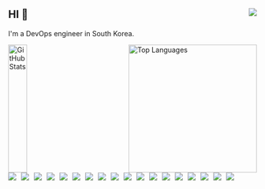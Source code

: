 <div align="left">
  <h2>
    HI 👋 
    <img align="right" src="https://komarev.com/ghpvc/?username=hwan001"/>
  </h2> 
  <p>I'm a DevOps engineer in South Korea.</p>
</div>

<div style="display: flex; justify-content: space-between; align-items: center; box-sizing: content-box;">
  <a href="https://github-readme-stats.vercel.app/api?username=hwan001">
    <img align="left" src="https://github-readme-stats.vercel.app/api?username=hwan001" width="60%" height="260" alt="GitHub Stats">
  </a>
  <a href="https://github-readme-stats.vercel.app/api/top-langs/?username=hwan001">
    <img src="https://github-readme-stats.vercel.app/api/top-langs/?username=hwan001"  width="auto" height="260" alt="Top Languages">
  </a>
</div>

<div style="display: flex; flex-wrap: wrap; gap: 10px;">
  <img src="https://img.shields.io/badge/c-%23A8B9CC.svg?style=for-the-badge&logo=c&logoColor=white"/>
  <img src="https://img.shields.io/badge/c++-%2300599C.svg?style=for-the-badge&logo=c%2B%2B&logoColor=white"/>
  <img src="https://img.shields.io/badge/springboot-%236DB33F.svg?style=for-the-badge&logo=springboot&logoColor=white"/>
  <img src="https://img.shields.io/badge/go-%2300ADD8.svg?style=for-the-badge&logo=go&logoColor=white"/>
  <img src="https://img.shields.io/badge/python-%233776AB.svg?style=for-the-badge&logo=python&logoColor=white"/>
  <img src="https://img.shields.io/badge/bash-%234EAA25.svg?style=for-the-badge&logo=gnubash&logoColor=white"/>
  <img src="https://img.shields.io/badge/AWS-%23232F3E.svg?style=for-the-badge&logo=amazonaws&logoColor=white"/>
  <img src="https://img.shields.io/badge/kubernetes-%23326CE5.svg?style=for-the-badge&logo=kubernetes&logoColor=white"/>
  <img src="https://img.shields.io/badge/proxmox-%23E57000.svg?style=for-the-badge&logo=proxmox&logoColor=white"/>
  <img src="https://img.shields.io/badge/docker-%232496ED.svg?style=for-the-badge&logo=docker&logoColor=white"/>
  <img src="https://img.shields.io/badge/helm-%230F1689.svg?style=for-the-badge&logo=helm&logoColor=white"/>
  <img src="https://img.shields.io/badge/terraform-%23844FBA.svg?style=for-the-badge&logo=terraform&logoColor=white"/>
  <img src="https://img.shields.io/badge/ansible-%23EE0000.svg?style=for-the-badge&logo=ansible&logoColor=white"/>
  <img src="https://img.shields.io/badge/awx-%23EE0000.svg?style=for-the-badge&logo=ansible&logoColor=white"/>
  <img src="https://img.shields.io/badge/tailscale-%23242424.svg?style=for-the-badge&logo=tailscale&logoColor=white"/>
  <img src="https://img.shields.io/badge/wireguard-%2388171A.svg?style=for-the-badge&logo=wireguard&logoColor=white"/>
  <img src="https://img.shields.io/badge/opentelemetry-%23000000.svg?style=for-the-badge&logo=opentelemetry&logoColor=white"/>
  <img src="https://img.shields.io/badge/argo-%23EF7B4D.svg?style=for-the-badge&logo=argo&logoColor=white"/>
</div>

<!-- 아이콘 : https://simpleicons.org -->
<!-- 참고 : [https://simpleicons.org/](https://velog.io/@serajang99/GitHub-Overview-%EA%BE%B8%EB%AF%B8%EA%B8%B0) -->
<!-- [![Top Langs](https://github-readme-stats.vercel.app/api/top-langs/?username=hwan001)](https://github.com/anuraghazra/github-readme-stats) --> 
<!-- [![h001's GitHub stats](https://github-readme-stats.vercel.app/api?username=hwan001)](https://github.com/anuraghazra/github-readme-stats) --> 
<!-- [![Solved.ac Profile](https://mazassumnida.wtf/api/v2/generate_badge?boj=hwan001)](https://solved.ac/hwan001/) -->

<!--
<a align="left" href="https://github-readme-stats.vercel.app/api?username=hwan001">
  <img align="left" src="https://mazassumnida.wtf/api/v2/generate_badge?boj=hwan001"alt="GitHub Stats">
</a>
--> 

<!--
**hwan001/hwan001** is a ✨ _special_ ✨ repository because its `README.md` (this file) appears on your GitHub profile.

Here are some ideas to get you started:

- 🔭 I’m currently working on ...
- 🌱 I’m currently learning ...
- 👯 I’m looking to collaborate on ...
- 🤔 I’m looking for help with ...
- 💬 Ask me about ...
- 📫 How to reach me: ...
- 😄 Pronouns: ...
- ⚡ Fun fact: ...
-->
